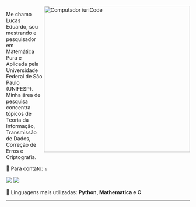 <img src="https://raw.githubusercontent.com/MicaelliMedeiros/micaellimedeiros/master/image/computer-illustration.png" min-width="400px" max-width="400px" width="400px" align="right" alt="Computador iuriCode">

<p align="left"> 
  Me chamo Lucas Eduardo, sou mestrando e pesquisador em Matemática Pura e Aplicada pela Universidade Federal de São Paulo (UNIFESP). Minha área de pesquisa concentra tópicos de Teoria da Informação, Transmissão de Dados, Correção de Erros e Criptografia. 
</p>
<p align="left">
  💌 Para contato: ⤵️
</p>

<p align="left">
  <a href="mailto:lucasedng@gmail.com" alt="Gmail">
  <img src="https://img.shields.io/badge/-Gmail-FF0000?style=flat-square&labelColor=FF0000&logo=gmail&logoColor=white&link = mailto:lucasedng@gmail.com" /></a>

  <a href=http://www.linkedin.com/in/goncalveslucas/ alt="Linkedin">
  <img src="https://img.shields.io/badge/-Linkedin-0e76a8?style=flat-square&logo=Linkedin&logoColor=white&" /></a>
</p>  


<p align="left">
  🦄 Linguagens mais utilizadas: <strong>Python, Mathematica e C</strong>
</p>

_____________________________________________
